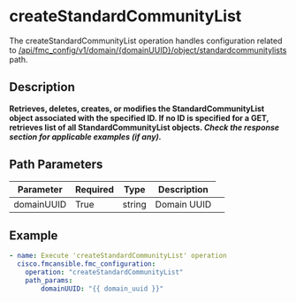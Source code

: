 # createStandardCommunityList

The createStandardCommunityList operation handles configuration related to [/api/fmc_config/v1/domain/{domainUUID}/object/standardcommunitylists](/paths//api/fmc_config/v1/domain/{domain_uuid}/object/standardcommunitylists.md) path.&nbsp;
## Description
**Retrieves, deletes, creates, or modifies the StandardCommunityList object associated with the specified ID. If no ID is specified for a GET, retrieves list of all StandardCommunityList objects. _Check the response section for applicable examples (if any)._**

## Path Parameters
| Parameter | Required | Type | Description |
| --------- | -------- | ---- | ----------- |
| domainUUID | True | string <td colspan=3> Domain UUID |

## Example
```yaml
- name: Execute 'createStandardCommunityList' operation
  cisco.fmcansible.fmc_configuration:
    operation: "createStandardCommunityList"
    path_params:
        domainUUID: "{{ domain_uuid }}"

```